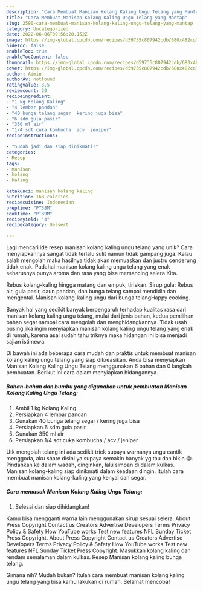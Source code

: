 ```yaml
---
description: "Cara Membuat Manisan Kolang Kaling Ungu Telang yang Mantap"
title: "Cara Membuat Manisan Kolang Kaling Ungu Telang yang Mantap"
slug: 2590-cara-membuat-manisan-kolang-kaling-ungu-telang-yang-mantap
category: Uncategorized
date: 2022-06-06T09:56:20.152Z
image: https://img-global.cpcdn.com/recipes/d59735c807942cdb/680x482cq70/manisan-kolang-kaling-ungu-telang-foto-resep-utama.jpg
hideToc: false
enableToc: true
enableTocContent: false
thumbnail: https://img-global.cpcdn.com/recipes/d59735c807942cdb/680x482cq70/manisan-kolang-kaling-ungu-telang-foto-resep-utama.jpg
cover: https://img-global.cpcdn.com/recipes/d59735c807942cdb/680x482cq70/manisan-kolang-kaling-ungu-telang-foto-resep-utama.jpg
author: Admin
authorAv: notfound
ratingvalue: 3.5
reviewcount: 20
recipeingredient:
- "1 kg Kolang Kaling"
- "4 lembar pandan"
- "40 bunga telang segar  kering juga bisa"
- "6 sdm gula pasir"
- "350 ml air"
- "1/4 sdt cuka kombucha  acv  jeniper"
recipeinstructions:

- "Sudah jadi dan siap dinikmati!"
categories:
- Resep
tags:
- manisan
- kolang
- kaling

katakunci: manisan kolang kaling 
nutrition: 168 calories
recipecuisine: Indonesian
preptime: "PT38M"
cooktime: "PT39M"
recipeyield: "4"
recipecategory: Dessert

---
```





Lagi mencari ide resep manisan kolang kaling ungu telang yang unik? Cara menyiapkannya sangat tidak terlalu sulit namun tidak gampang juga. Kalau salah mengolah maka hasilnya tidak akan memuaskan dan justru cenderung tidak enak. Padahal manisan kolang kaling ungu telang yang enak seharusnya punya aroma dan rasa yang bisa memancing selera Kita.





Rebus kolang-kaling hingga matang dan empuk, tiriskan. Sirup gula: Rebus air, gula pasir, daun pandan, dan bunga telang sampai mendidih dan mengental. Manisan kolang-kaling ungu dari bunga telangHappy cooking.

Banyak hal yang sedikit banyak berpengaruh terhadap kualitas rasa dari manisan kolang kaling ungu telang, mulai dari jenis bahan, kedua pemilihan bahan segar sampai cara mengolah dan menghidangkannya. Tidak usah pusing jika ingin menyiapkan manisan kolang kaling ungu telang yang enak di rumah, karena asal sudah tahu triknya maka hidangan ini bisa menjadi sajian istimewa.






Di bawah ini ada beberapa cara mudah dan praktis untuk membuat manisan kolang kaling ungu telang yang siap dikreasikan. Anda bisa menyiapkan Manisan Kolang Kaling Ungu Telang menggunakan 6 bahan dan 0 langkah pembuatan. Berikut ini cara dalam menyiapkan hidangannya.

<!--inarticleads1-->

##### Bahan-bahan dan bumbu yang digunakan untuk pembuatan Manisan Kolang Kaling Ungu Telang:

1. Ambil 1 kg Kolang Kaling
1. Persiapkan 4 lembar pandan
1. Gunakan 40 bunga telang segar / kering juga bisa
1. Persiapkan 6 sdm gula pasir
1. Gunakan 350 ml air
1. Persiapkan 1/4 sdt cuka kombucha / acv / jeniper


Utk mengolah telang ini ada sedikit trick supaya warnanya ungu cantik menggoda, aku share disini ya supaya semakin banyak yg tau dan bikin 😁. Pindahkan ke dalam wadah, dinginkan, lalu simpan di dalam kulkas. Manisan kolang-kaling siap dinikmati dalam keadaan dingin. Itulah cara membuat manisan kolang-kaling yang kenyal dan segar. 

<!--inarticleads2-->

##### Cara memasak Manisan Kolang Kaling Ungu Telang:


1. Selesai dan siap dihidangkan!

Kamu bisa mengganti warna lain menggunakan sirup sesuai selera. About Press Copyright Contact us Creators Advertise Developers Terms Privacy Policy &amp; Safety How YouTube works Test new features NFL Sunday Ticket Press Copyright. About Press Copyright Contact us Creators Advertise Developers Terms Privacy Policy &amp; Safety How YouTube works Test new features NFL Sunday Ticket Press Copyright. Masukkan kolang kaling dan rendam semalaman dalam kulkas. Resep Manisan kolang kaling bunga telang. 

Gimana nih? Mudah bukan? Itulah cara membuat manisan kolang kaling ungu telang yang bisa kamu lakukan di rumah. Selamat mencoba!
